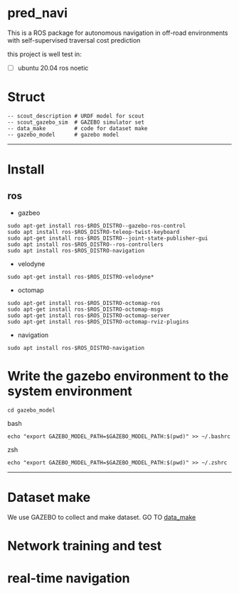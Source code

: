 # pred_navi
This is a ROS package for autonomous navigation in off-road environments with self-supervised traversal cost prediction

this project is well test in:

- [ ] ubuntu 20.04 ros noetic

# Struct 

```
-- scout_description # URDF model for scout
-- scout_gazebo_sim  # GAZEBO simulator set
-- data_make         # code for dataset make
-- gazebo_model      # gazebo model 
```

----

# Install

## ros

- gazbeo

```
sudo apt-get install ros-$ROS_DISTRO--gazebo-ros-control
sudo apt install ros-$ROS_DISTRO-teleop-twist-keyboard
sudo apt-get install ros-$ROS_DISTRO--joint-state-publisher-gui
sudo apt install ros-$ROS_DISTRO--ros-controllers
sudo apt install ros-$ROS_DISTRO-navigation

```
- velodyne

```
sudo apt-get install ros-$ROS_DISTRO-velodyne*
```

- octomap

```
sudo apt-get install ros-$ROS_DISTRO-octomap-ros 
sudo apt-get install ros-$ROS_DISTRO-octomap-msgs
sudo apt-get install ros-$ROS_DISTRO-octomap-server
sudo apt-get install ros-$ROS_DISTRO-octomap-rviz-plugins
```

- navigation

```
sudo apt install ros-$ROS_DISTRO-navigation
```

# Write the gazebo environment to the system environment

```
cd gazebo_model
```

bash
```
echo "export GAZEBO_MODEL_PATH=$GAZEBO_MODEL_PATH:$(pwd)" >> ~/.bashrc
```

zsh
```
echo "export GAZEBO_MODEL_PATH=$GAZEBO_MODEL_PATH:$(pwd)" >> ~/.zshrc
```

----

# Dataset make

We use GAZEBO to collect and make dataset. GO TO [data_make](./data_make)


# Network training and test




# real-time navigation